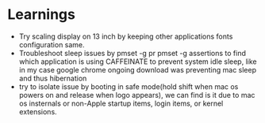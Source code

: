 # Learnings

* Try scaling display on 13 inch by keeping other applications fonts configuration same. 
* Troubleshoot sleep issues by pmset -g pr pmset -g assertions to find which application is using CAFFEINATE to prevent system idle sleep, like in my case google chrome ongoing download was preventing  mac sleep and thus hibernation
* try to isolate issue by booting in safe mode(hold shift when mac os powers on and release when logo appears), we can find is it due to mac os insternals or  non-Apple startup items, login items, or kernel extensions. 

